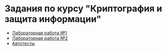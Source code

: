 # Задания по курсу  "Криптография и защита информации"

- [Лабораторная работа №1](https://github.com/dep-810b-studs/cryptography/blob/master/Cryptography.Arithmetic/WorkingWithBits)
- [Лабораторная работа №2](https://github.com/dep-810b-studs/cryptography/tree/master/Cryptography.Arithmetic/ResidueNumberSystem)
- [Автотесты](https://github.com/dep-810b-studs/cryptography/tree/master/Cryptography.Autotests)
